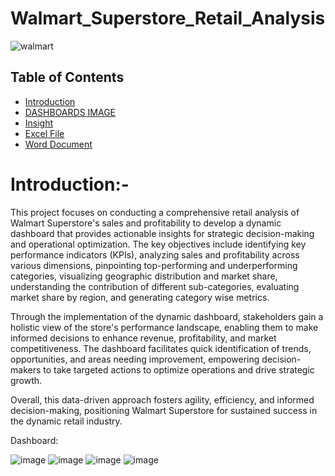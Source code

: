 # Walmart_Superstore_Retail_Analysis

![walmart](https://github.com/madhavyawale7/Walmart_Superstore_Retail_Analysis/assets/159420665/410c97ef-550b-4697-91a6-71de6f6ee5ad)


## Table of Contents

- [Introduction](#Introduction)
- [DASHBOARDS IMAGE](#Dashboard)
- [Insight](#Insight)
- [Excel File](https://docs.google.com/spreadsheets/d/1trgifWN5Ag-CZh9fLO3U9JFPGlrZ8Qm8/edit?usp=sharing&ouid=101727593801684291068&rtpof=true&sd=true
)
- [Word Document](https://github.com/madhavyawale7/Healthcare-Analysis/blob/main/Summary%20Report.docx)

# Introduction:-
This project focuses on conducting a comprehensive retail analysis of Walmart Superstore's sales and profitability to develop a dynamic dashboard that provides actionable insights for strategic decision-making and operational optimization. The key objectives include identifying key performance indicators (KPIs), analyzing sales and profitability across various dimensions, pinpointing top-performing and underperforming categories, visualizing geographic distribution and market share, understanding the contribution of different sub-categories, evaluating market share by region, and generating category wise metrics.

Through the implementation of the dynamic dashboard, stakeholders gain a holistic view of the store's performance landscape, enabling them to make informed decisions to enhance revenue, profitability, and market competitiveness. The dashboard facilitates quick identification of trends, opportunities, and areas needing improvement, empowering decision-makers to take targeted actions to optimize operations and drive strategic growth.

Overall, this data-driven approach fosters agility, efficiency, and informed decision-making, positioning Walmart Superstore for sustained success in the dynamic retail industry.

Dashboard:

![image](https://github.com/madhavyawale7/Walmart_Superstore_Retail_Analysis/assets/159420665/11a79d56-8144-4e8e-a794-045c7890fd5e)
![image](https://github.com/madhavyawale7/Walmart_Superstore_Retail_Analysis/assets/159420665/87280b56-3895-4037-bdd9-07a10f3c5459)
![image](https://github.com/madhavyawale7/Walmart_Superstore_Retail_Analysis/assets/159420665/c73d7039-e26a-4e54-b239-ee3270c4d51e)
![image](https://github.com/madhavyawale7/Walmart_Superstore_Retail_Analysis/assets/159420665/75791f7e-7990-43ed-b50c-8a7f92e80ea2)




